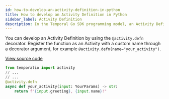 ```yaml
---
id: how-to-develop-an-activity-definition-in-python
title: How to develop an Activity Definition in Python
sidebar_label: Activity Definition
description: In the Temporal Go SDK programming model, an Activity Definition is an exportable function or a struct method.
---
```


You can develop an Activity Definition by using the `@activity.defn` decorator.
Register the function as an Activity with a custom name through a decorator argument, for example `@activity.defn(name="your_activity")`.

<a class="dacx-source-link" href="https://github.com/temporalio/documentation-samples-python/blob/dacx-poc/your_app/your_activities_dacx.py">View source code</a>

```py
from temporalio import activity
// ...
// ...
@activity.defn
async def your_activity(input: YourParams) -> str:
    return f"{input.greeting}, {input.name}!"
```
